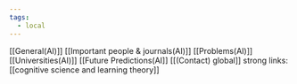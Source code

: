```yaml
---
tags:
  - local
---
```

[[General(AI)]]
[[Important people & journals(AI)]]
[[Problems(AI)]]
[[Universities(AI)]] 
[[Future Predictions(AI]]
[[(Contact) global]]
strong links:
[[cognitive science and learning theory]]

